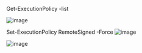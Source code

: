 Get-ExecutionPolicy -list 

![image](https://github.com/user-attachments/assets/6c4a9963-75dc-453e-9dc3-35b2ab8e06cd)

Set-ExecutionPolicy RemoteSigned -Force
![image](https://github.com/user-attachments/assets/82995be3-c15e-4ed7-b187-a1ea5b522461)

![image](https://github.com/user-attachments/assets/0db1e3e0-ed66-4bfb-9458-fe3740ed45e0)
